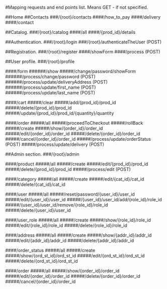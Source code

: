 #Mapping requests and end points list.
Means GET - if not specified.

##Home
##Contacts
###/{root}/contacts
####/how_to_pay
####/delivery
####/contact

##Catalog.
###/{root}/catalog
####/all
####/{prod_id}/details

##Authentication.
###/{root}/login
###/{root}/authenticateTheUser (POST)

##Registration.
###/{root}/register
####/showForm
####/process (POST)

##User profile.
###/{root}/profile

####/form
######/show
#####/change/password/showForm
######/process/change/password (POST)
######/process/update/deliveryAddress (POST)
######/process/update/first_name (POST)
######/process/update/last_name (POST)

####/cart
#####/clear
#####/add/{prod_id}/prod_id
#####/delete/{prod_id}/prod_id
#####/update/{prod_id}/prod_id/{quantity}/quantity

####/order
#####/all
#####/proceedToCheckout
#####/rollBack
#####/create
#####/show/{order_id}/order_id
#####/edit/{order_id}/order_id
#####/delete/{order_id}/order_id
#####/cancel/{order_id}/order_id
#####/process/update/orderStatus (POST)
#####/process/update/delivery (POST)

##Admin section.
###/{root}/admin

####/product
#####/all
#####/create
#####/edit/{prod_id}/prod_id
#####/delete/{prod_id}/prod_id
#####/process/edit (POST)

####/category
#####/all
#####/create
#####/edit/{cat_id}/cat_id
#####/delete/{cat_id}/cat_id

####/user
#####/all
#####/reset/password/{user_id}/user_id
#####/edit/{user_id}/user_id
#####/{user_id}/user_id/add/{role_id}/role_id
#####/{user_id}/user_id/remove/{role_id}/role_id
#####/delete/{user_id}/user_id

####/user_role
#####/all
#####/create
#####/show/{role_id}/role_id
#####/edit/{role_id}/role_id
#####/delete/{role_id}/role_id

####/address
#####/all
#####/create
#####/show/{addr_id}/addr_id
#####/edit/{addr_id}/addr_id
#####/delete/{addr_id}/addr_id

####/order_status
#####/all
#####/create
#####/show/{ord_st_id}/ord_st_id
#####/edit/{ord_st_id}/ord_st_id
#####/delete/{ord_st_id}/ord_st_id

####/order
#####/all
#####/show/{order_id}/order_id
#####/edit/{order_id}/order_id
#####/delete/{order_id}/order_id
#####/cancel/{order_id}/order_id

